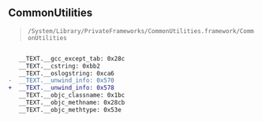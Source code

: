 ## CommonUtilities

> `/System/Library/PrivateFrameworks/CommonUtilities.framework/CommonUtilities`

```diff

   __TEXT.__gcc_except_tab: 0x28c
   __TEXT.__cstring: 0xbb2
   __TEXT.__oslogstring: 0xca6
-  __TEXT.__unwind_info: 0x570
+  __TEXT.__unwind_info: 0x578
   __TEXT.__objc_classname: 0x1bc
   __TEXT.__objc_methname: 0x28cb
   __TEXT.__objc_methtype: 0x53e

```
